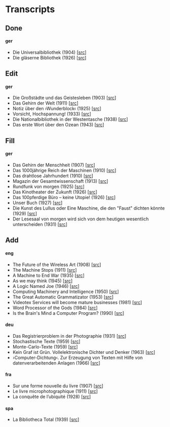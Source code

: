 # Transcripts

## Done

#### ger

- Die Universalbibliothek (1904) [[src](https://www.bundesarchiv.de/)]
- Die gläserne Bibliothek (1926) [[src](http://d-nb.info/012993158)]

## Edit

#### ger

- Die Großstädte und das Geistesleben (1903) [[src](https://katalog.ub.uni-leipzig.de/Record/0002521585)]
- Das Gehirn der Welt (1911) [[src](https://archive.org/details/NordUndSued1912Bd140)]
- Notiz über den ›Wunderblock‹ (1925) [[src](https://archive.org/details/InternationaleZeitschriftFuumlrPsychoanalyseXi.band1925Heft1/page/n7)]
- Vorsicht, Hochspannung! (1933) [[src](http://stabikat.de/DB=1/XMLPRS=N/PPN?PPN=279336276)]
- Die Nationalbibliothek in der Westentasche (1938) [[src](http://stabikat.de/DB=1/XMLPRS=N/PPN?PPN=165994797)]
- Das erste Wort über den Ozean (1943) [[src](http://stabikat.de/DB=1/XMLPRS=N/PPN?PPN=27822881X)]

## Fill

#### ger

- Das Gehirn der Menschheit (1907) [[src](https://archive.org/details/SddeutscheMonatshefte1907Jg04-2)]
- Das 1000jährige Reich der Maschinen (1910) [[src](https://archive.org/details/dieweltinhundert00lbbe)]
- Das drahtlose Jahrhundert (1910) [[src](https://archive.org/details/dieweltinhundert00lbbe)]
- Magazin der Gesamtwissenschaft (1913) [[src](http://zefys.staatsbibliothek-berlin.de/kalender/auswahl/date/1913-08-04/27646518/)]
- Rundfunk von morgen (1925) [[src](http://magazine.illustrierte-presse.de/die-zeitschriften/werkansicht/dlf/73410/81/0/)]
- Das Kinotheater der Zukunft (1926) [[src](https://hu-berlin.hosted.exlibrisgroup.com/primo-explore/fulldisplay?docid=HUB_UB_ALMA_DS21556245180002882&context=L&vid=hub_ub&search_scope=default_scope&tab=default_tab&lang=de_DE)]
- Das 100pferdige Büro – keine Utopie! (1926) [[src](http://www.illustrierte-presse.de/die-zeitschriften/werkansicht/dlf/73437/61/0/)]
- Unser Buch (1927) [[src](http://stabikat.de/DB=1/XMLPRS=N/PPN?PPN=129073288)]
- Die Kunst des Lullus oder Eine Maschine, die den "Faust" dichten könnte (1929) [[src](https://katalog.ub.uni-leipzig.de/Record/0002534186)]
- Der Lesesaal von morgen wird sich von dem heutigen wesentlich unterscheiden (1931) [[src](http://d-nb.info/574598898)]

## Add

#### eng

- The Future of the Wireless Art (1908) [[src]()]
- The Machine Stops (1911) [[src]()]
- A Machine to End War (1935) [[src]()]
- As we may think (1945) [[src]()]
- A Logic Named Joe (1946) [[src]()]
- Computing Machinery and Intelligence (1950) [[src]()]
- The Great Automatic Grammatizator (1953) [[src]()]
- Videotex Services will become mature businesses (1981) [[src]()]
- Word Processor of the Gods (1984) [[src]()]
- Is the Brain's Mind a Computer Program? (1990) [[src]()]

#### deu

- Das Registrierproblem in der Photographie (1931) [[src]()]
- Stochastische Texte (1959) [[src]()]
- Monte-Carlo-Texte (1959) [[src]()]
- Kein Graf ist Grün. Vollelektronische Dichter und Denker (1963) [[src]()]
- ›Computer-Dichtung‹. Zur Erzeugung von Texten mit Hilfe von datenverarbeitenden Anlagen (1966) [[src]()]

#### fra

- Sur une forme nouvelle du livre (1907) [[src]()]
- Le livre microphotographique (1911) [[src]()]
- La conquête de l’ubiquité (1928) [[src]()]

#### spa

- La Bibliotheca Total (1939) [[src]()]
